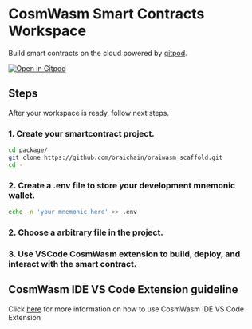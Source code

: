# CosmWasm Smart Contracts Workspace

Build smart contracts on the cloud powered by [gitpod](https://www.gitpod.io/).

[![Open in Gitpod](https://gitpod.io/button/open-in-gitpod.svg)](https://gitpod.io/#https://github.com/oraichain/cosmwasm-gitpod)

## Steps

After your workspace is ready, follow next steps.

### 1. Create your smartcontract project.

```bash
cd package/
git clone https://github.com/oraichain/oraiwasm_scaffold.git
cd -
```

### 2. Create a .env file to store your development mnemonic wallet.

```bash
echo -n 'your mnemonic here' >> .env
```

### 2. Choose a arbitrary file in the project.

### 3. Use VSCode CosmWasm extension to build, deploy, and interact with the smart contract.

## CosmWasm IDE VS Code Extension guideline

Click [here](https://github.com/oraichain/vscode-cosmwasm/blob/master/README.md) for more information on how to use CosmWasm IDE VS Code Extension
